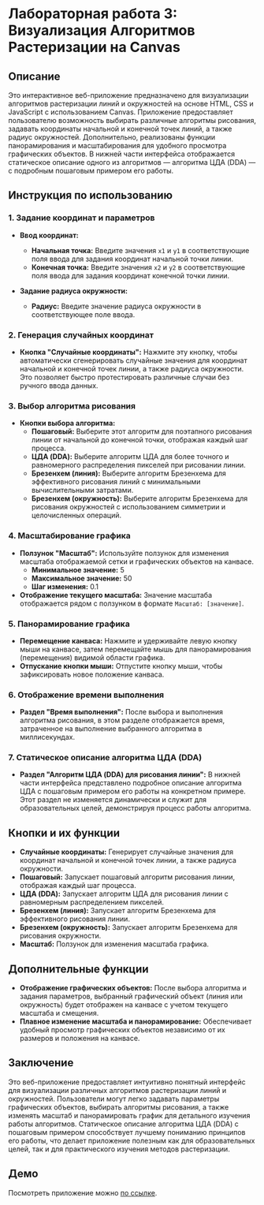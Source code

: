 # Лабораторная работа 3: Визуализация Алгоритмов Растеризации на Canvas

## Описание

Это интерактивное веб-приложение предназначено для визуализации алгоритмов растеризации линий и окружностей на основе HTML, CSS и JavaScript с использованием Canvas. Приложение предоставляет пользователю возможность выбирать различные алгоритмы рисования, задавать координаты начальной и конечной точек линий, а также радиус окружностей. Дополнительно, реализованы функции панорамирования и масштабирования для удобного просмотра графических объектов. В нижней части интерфейса отображается статическое описание одного из алгоритмов — алгоритма ЦДА (DDA) — с подробным пошаговым примером его работы.

## Инструкция по использованию

### 1. Задание координат и параметров

- **Ввод координат:**
  - **Начальная точка:** Введите значения `x1` и `y1` в соответствующие поля ввода для задания координат начальной точки линии.
  - **Конечная точка:** Введите значения `x2` и `y2` в соответствующие поля ввода для задания координат конечной точки линии.
  
- **Задание радиуса окружности:**
  - **Радиус:** Введите значение радиуса окружности в соответствующее поле ввода.

### 2. Генерация случайных координат

- **Кнопка "Случайные координаты":** Нажмите эту кнопку, чтобы автоматически сгенерировать случайные значения для координат начальной и конечной точек линии, а также радиуса окружности. Это позволяет быстро протестировать различные случаи без ручного ввода данных.

### 3. Выбор алгоритма рисования

- **Кнопки выбора алгоритма:**
  - **Пошаговый:** Выберите этот алгоритм для поэтапного рисования линии от начальной до конечной точки, отображая каждый шаг процесса.
  - **ЦДА (DDA):** Выберите алгоритм ЦДА для более точного и равномерного распределения пикселей при рисовании линии.
  - **Брезенхем (линия):** Выберите алгоритм Брезенхема для эффективного рисования линий с минимальными вычислительными затратами.
  - **Брезенхем (окружность):** Выберите алгоритм Брезенхема для рисования окружностей с использованием симметрии и целочисленных операций.

### 4. Масштабирование графика

- **Ползунок "Масштаб":** Используйте ползунок для изменения масштаба отображаемой сетки и графических объектов на канвасе.
  - **Минимальное значение:** 5
  - **Максимальное значение:** 50
  - **Шаг изменения:** 0.1
- **Отображение текущего масштаба:** Значение масштаба отображается рядом с ползунком в формате `Масштаб: [значение]`.

### 5. Панорамирование графика

- **Перемещение канваса:** Нажмите и удерживайте левую кнопку мыши на канвасе, затем перемещайте мышь для панорамирования (перемещения) видимой области графика.
- **Отпускание кнопки мыши:** Отпустите кнопку мыши, чтобы зафиксировать новое положение канваса.

### 6. Отображение времени выполнения

- **Раздел "Время выполнения":** После выбора и выполнения алгоритма рисования, в этом разделе отображается время, затраченное на выполнение выбранного алгоритма в миллисекундах.

### 7. Статическое описание алгоритма ЦДА (DDA)

- **Раздел "Алгоритм ЦДА (DDA) для рисования линии":** В нижней части интерфейса представлено подробное описание алгоритма ЦДА с пошаговым примером его работы на конкретном примере. Этот раздел не изменяется динамически и служит для образовательных целей, демонстрируя процесс работы алгоритма.

## Кнопки и их функции

- **Случайные координаты:** Генерирует случайные значения для координат начальной и конечной точек линии, а также радиуса окружности.
- **Пошаговый:** Запускает пошаговый алгоритм рисования линии, отображая каждый шаг процесса.
- **ЦДА (DDA):** Запускает алгоритм ЦДА для рисования линии с равномерным распределением пикселей.
- **Брезенхем (линия):** Запускает алгоритм Брезенхема для эффективного рисования линии.
- **Брезенхем (окружность):** Запускает алгоритм Брезенхема для рисования окружности.
- **Масштаб:** Ползунок для изменения масштаба графика.

## Дополнительные функции

- **Отображение графических объектов:** После выбора алгоритма и задания параметров, выбранный графический объект (линия или окружность) будет отображен на канвасе с учетом текущего масштаба и смещения.
- **Плавное изменение масштаба и панорамирование:** Обеспечивает удобный просмотр графических объектов независимо от их размеров и положения на канвасе.

## Заключение

Это веб-приложение предоставляет интуитивно понятный интерфейс для визуализации различных алгоритмов растеризации линий и окружностей. Пользователи могут легко задавать параметры графических объектов, выбирать алгоритмы рисования, а также изменять масштаб и панорамировать график для детального изучения работы алгоритмов. Статическое описание алгоритма ЦДА (DDA) с пошаговым примером способствует лучшему пониманию принципов его работы, что делает приложение полезным как для образовательных целей, так и для практического изучения методов растеризации.

## Демо

Посмотреть приложение можно [по ссылке](https://dashuuka.github.io/pkgLabs_4/).
